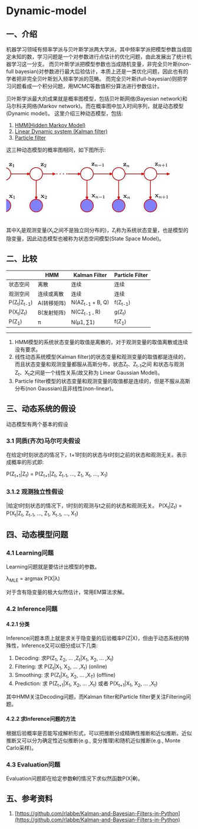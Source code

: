 # Dynamic-model
## 一、介绍
机器学习领域有频率学派与贝叶斯学派两大学派，其中频率学派把模型参数当成固定未知的数，学习问题是一个对参数进行点估计的优化问题，由此发展出了统计机器学习这一分支。
而贝叶斯学派把模型参数也当成随机变量，非完全贝叶斯(non-full bayesian)对参数进行最大后验估计，本质上还是一类优化问题，因此也有的学者把非完全贝叶斯划入频率学派的范畴。
而完全贝叶斯(full-bayesian)则把学习问题看成一个积分问题，用MCMC等数值积分算法进行参数估计。

贝叶斯学派最大的成果就是概率图模型，包括贝叶斯网络(Bayesian network)和马尔科夫网络(Markov network)。而在概率图中加入时间序列，就是动态模型(Dynamic model)。
这里介绍三种动态模型，包括:

1. [HMM(Hidden Markov Model)](docs/HMM.md)
2. [Linear Dynamic system (Kalman filter)](docs/Kalman_filter.md)
3. [Particle filter](docs/Particle_filter.md)

这三种动态模型的概率图相同，如下图所示:

![PGM](resources/DS_PGM.jfif)

其中X<sub>i</sub>是观测变量(X<sub>i</sub>之间不是独立同分布的)，Z<sub>i</sub>称为系统状态变量，也是模型的隐变量，因此动态模型也被称为状态空间模型(State Space Model)。

## 二、比较
|            |       HMM|   Kalman Filter|      Particle Filter|
|------      | ---------|----------------|---------------|
|状态空间     |     离散  |      连续      | 连续|
|观测空间     |  连续或离散|      连续      |  连续|
|P(Z<sub>t</sub>&#124;Z<sub>t-1</sub>)   |  A(转移矩阵)|   N(AZ<sub>t-1</sub> + B, Q)    |   f(Z<sub>t-1</sub>) |
|P(X<sub>t</sub>&#124;Z<sub>t</sub>)   |  B(发射矩阵)|   N(CZ<sub>t-1</sub> , R)    |   g(Z<sub>t</sub>) |
|P(Z<sub>1</sub>)|                π    | N(μ1, ∑1) |  f(Z<sub>1</sub>)|
---
1. HMM模型的系统状态变量的取值是离散的，对于观测变量的取值离散或连续没有要求。
2. 线性动态系统模型(Kalman filter)的状态变量和观测变量的取值都是连续的，而且状态变量和观测变量都服从高斯分布，状态Z<sub>t</sub>、Z<sub>t-1</sub>之间
和状态与观测Z<sub>t</sub>、X<sub>t</sub>之间是一个线性关系(故又称为 Linear Gaussian Model)。
3. Particle filter模型的状态变量和观测变量的取值都是连续的，但是不服从高斯分布(non Gaussian)且非线性(non-linear)。

## 三、动态系统的假设
动态模型有两个基本的假设
### 3.1 同质(齐次)马尔可夫假设
在给定t时刻状态的情况下，t+1时刻的状态与t时刻之前的状态和观测无关。表示成概率的形式即:

P(Z<sub>t+1</sub>|Z<sub>t</sub>) = P(Z<sub>t+1</sub>|Z<sub>t</sub>, Z<sub>t-1</sub>, ..., Z<sub>1</sub>, X<sub>t</sub>, ..., X<sub>1</sub>)

### 3.1.2 观测独立性假设

|给定t时刻状态的情况下，t时刻的观测与t之前的状态和观测无关。
P(X<sub>t</sub>|Z<sub>t</sub>) = P(X<sub>t</sub>|Z<sub>t</sub>, Z<sub>t-1</sub>, ..., Z<sub>1</sub>, X<sub>t-1</sub>, ..., X<sub>1</sub>)

## 四、动态模型问题
### 4.1 Learning问题
Learning问题就是要估计出模型的参数。

λ<sub>MLE</sub> = argmax P(X|λ)

对于含有隐变量的极大似然估计，常用EM算法求解。

### 4.2 Inference问题
#### 4.2.1 分类
Inference问题本质上就是求关于隐变量的后验概率P(Z|X)，但由于动态系统的特殊性，Inference又可以细分成以下几类:

1. Decoding: 求P(Z<sub>1</sub>, Z<sub>2</sub>, ... ,Z<sub>t</sub>|X<sub>1</sub>, X<sub>2</sub>, ... ,X<sub>t</sub>)
2. Filtering: 求 P(Z<sub>t</sub>|X<sub>1</sub>, X<sub>2</sub>, ... ,X<sub>t</sub>) (online)
3. Smoothing: 求 P(Z<sub>t</sub>|X<sub>1</sub>, X<sub>2</sub>, ... ,X<sub>T</sub>) (offline)
4. Prediction: 求 P(Z<sub>t+1</sub>|X<sub>1</sub>, X<sub>2</sub>, ... ,X<sub>t</sub>) 或者 P(X<sub>t+1</sub>|X<sub>1</sub>, X<sub>2</sub>, ... ,X<sub>t</sub>) 

其中HMM关注Decoding问题，而Kalman filter和Particle filter更关注Filtering问题。

#### 4.2.2 求Inference问题的方法
根据后验概率是否能写成解析形式，可以把推断分成精确性推断和近似推断。近似推断又可以分为确定性近似推断(e.g., 变分推理)和随机近似推断(e.g., Monte Carlo采样)。

### 4.3 Evaluation问题
Evaluation问题即在给定参数**θ**的情况下求似然函数P(X|**θ**)。


## 五、参考资料
1. [https://github.com/rlabbe/Kalman-and-Bayesian-Filters-in-Python](https://github.com/rlabbe/Kalman-and-Bayesian-Filters-in-Python)

